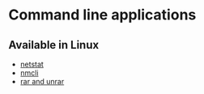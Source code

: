 # Command line applications

## Available in Linux
- [netstat](./content/Linux/netstat.md)
- [nmcli](./content/Linux/nmcli.md)
- [rar and unrar](./content/Linux/rar_and_unrar.md)
